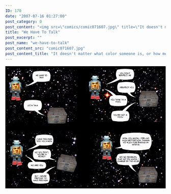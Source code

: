 ```yaml
---
ID: 170
date: "2007-07-16 01:27:00"
post_category: 0
post_content: "<img src=\"comics/comic071607.jpg\" title=\"It doesn't matter what color someone is, or how metal their skin is - we should still treat everyone with dignity and respect.\" />"
title: "We Have To Talk"
post_excerpt: ""
post_name: "we-have-to-talk"
post_content_src: "comic071607.jpg"
post_content_title: "It doesn't matter what color someone is, or how metal their skin is - we should still treat everyone with dignity and respect."
---
```



[![It doesn't matter what color someone is, or how metal their skin is - we should still treat everyone with dignity and respect.](/comics-hi-res/comic071607.jpg)](/comics-hi-res/comic071607.jpg "It doesn't matter what color someone is, or how metal their skin is - we should still treat everyone with dignity and respect.")
